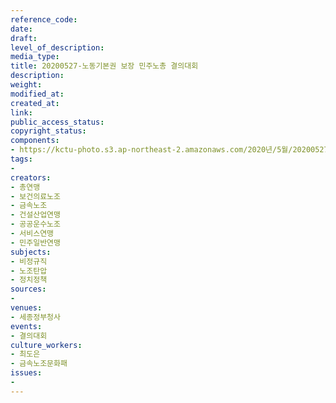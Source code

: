 ```yaml
---
reference_code: 
date: 
draft: 
level_of_description: 
media_type: 
title: 20200527-노동기본권 보장 민주노총 결의대회
description: 
weight: 
modified_at: 
created_at: 
link: 
public_access_status: 
copyright_status: 
components:
- https://kctu-photo.s3.ap-northeast-2.amazonaws.com/2020년/5월/20200527-노동기본권+보장+민주노총+결의대회/_5D_0073.jpg
tags:
- 
creators:
- 총연맹
- 보건의료노조
- 금속노조
- 건설산업연맹
- 공공운수노조
- 서비스연맹
- 민주일반연맹
subjects:
- 비정규직
- 노조탄압
- 정치정책
sources:
- 
venues:
- 세종정부청사
events:
- 결의대회
culture_workers:
- 최도은
- 금속노조문화패
issues:
- 
---
```

